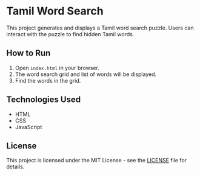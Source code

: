 # Tamil Word Search

This project generates and displays a Tamil word search puzzle. Users can interact with the puzzle to find hidden Tamil words.

## How to Run

1. Open `index.html` in your browser.
2. The word search grid and list of words will be displayed.
3. Find the words in the grid.

## Technologies Used

- HTML
- CSS
- JavaScript

## License

This project is licensed under the MIT License - see the [LICENSE](LICENSE) file for details.
